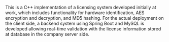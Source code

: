 This is a C++ implementation of a licensing system developed initially at work, which includes functionality for hardware identification, AES encryption and decryption, and MD5 hashing. 
For the actual deployment on the client side, a backend system using Spring Boot and MySQL is developed allowing real-time validation with the license information stored at database in the company server side.

